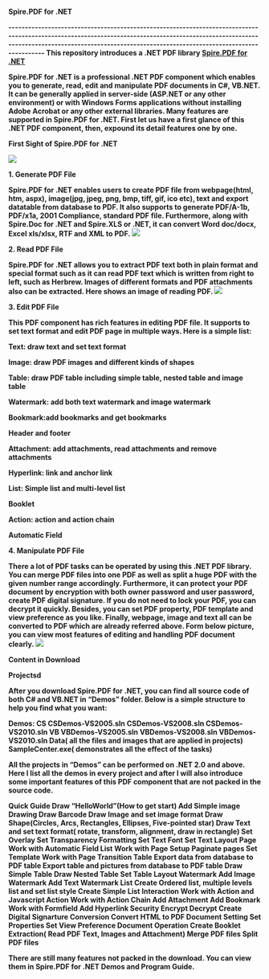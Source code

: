 <p><strong>Spire.PDF for .NET<strong></p>
-----------------------------------------------------------------------------------------------------------------------------------------------------------------------------------------------------------------------------------------------
This repository introduces a .NET PDF library <a href="http://www.domain.com">Spire.PDF for .NET</a></p>
Spire.PDF for .NET is a professional .NET PDF component which enables you to generate, read, edit and manipulate PDF documents in C#, VB.NET. It can be generally applied in server-side (ASP.NET or any other environment) or with Windows Forms applications without installing Adobe Acrobat or any other external libraries.
Many features are supported in Spire.PDF for .NET. First let us have a first glance of this .NET PDF component, then, expound its detail features one by one.

<p><strong>First Sight of Spire.PDF for .NET<strong></p>
<img src="http://25.media.tumblr.com/2523624a34ccb54aed0cd9d70a65c887/tumblr_mg16jvx2681rrbavjo1_1280.jpg">

<p><strong>1. Generate PDF File<strong></p>
Spire.PDF for .NET enables users to create PDF file from webpage(html, htm, aspx), image(jpg, jpeg, png, bmp, tiff, gif, ico etc), text and export datatable from database to PDF. It also supports to generate PDF/A-1b, PDF/x1a, 2001 Compliance, standard PDF file. Furthermore, along with Spire.Doc for .NET and Spire.XLS or .NET, it can convert Word doc/docx, Excel xls/xlsx, RTF and XML to PDF.
<img src="http://24.media.tumblr.com/0a0ebed0f6981ea893a50d819f4c8c18/tumblr_mg16mkUwvR1rrbavjo1_1280.jpg">

<p><strong>2. Read PDF File<strong></p>
Spire.PDF for .NET allows you to extract PDF text both in plain format and special format such as it can read PDF text which is written from right to left, such as Herbrew. Images of different formats and PDF attachments also can be extracted. Here shows an image of reading PDF.
<img src="http://24.media.tumblr.com/33a96f7ac391ace3e3b27bf88b1884ad/tumblr_mg16qaeqOu1rrbavjo1_1280.jpg">

<p><strong>3. Edit PDF File<strong></p>
This PDF component has rich features in editing PDF file. It supports to set text format and edit PDF page in multiple ways. Here is a simple list:
<p>Text: draw text and set text format</p>
<p>Image: draw PDF images and different kinds of shapes</p>
<p>Table: draw PDF table including simple table, nested table and image table</p>
<p>Watermark: add both text watermark and image watermark</p>
<p>Bookmark:add bookmarks and get bookmarks</p>
<p>Header and footer</p>
<p>Attachment: add attachments, read attachments and remove attachments</p>
<p>Hyperlink: link and anchor link</p>
<p>List: Simple list and multi-level list</p>
<p>Booklet</p>
<p>Action: action and action chain</p>
<p>Automatic Field</p>

<p><strong>4. Manipulate PDF File<strong></p>
There a lot of PDF tasks can be operated by using this .NET PDF library. You can merge PDF files into one PDF as well as split a huge PDF with the given number range accordingly. Furthermore, it can protect your PDF document by encryption with both owner password and user password, create PDF digital signature. If you do not need to lock your PDF, you can decrypt it quickly. Besides, you can set PDF property, PDF template and view preference as you like. Finally, webpage, image and text all can be converted to PDF which are already referred above. Form below picture, you can view most features of editing and handling PDF document clearly.
<img src="http://24.media.tumblr.com/c45b540865471e6fa0ebcc79cda3750c/tumblr_mg1fekdP621rrbavjo1_1280.jpg">

<p><strong>Content in Download<strong></p>

<p><strong>Projectsd<strong></p>

After you download Spire.PDF for .NET, you can find all source code of both C# and VB.NET in “Demos” folder. Below is a simple structure to help you find what you want:

Demos:
CS
CSDemos-VS2005.sln
CSDemos-VS2008.sln
CSDemos-VS2010.sln
VB
VBDemos-VS2005.sln
VBDemos-VS2008.sln
VBDemos-VS2010.sln
Data( all the files and images that are applied in projects)
SampleCenter.exe( demonstrates all the effect of the tasks)

All the projects in “Demos” can be performed on .NET 2.0 and above. Here I list all the demos in every project and after I will also introduce some important features of this PDF component that are not packed in the source code.

Quick Guide
Draw “HelloWorld”(How to get start)
Add Simple image
Drawing
Draw Barcode
Draw Image and set image format
Draw Shape(Circles, Arcs, Rectangles, Ellipses, Five-pointed star)
Draw Text and set text format( rotate, transform, alignment, draw in rectangle)
Set Overlay
Set Transparency
Formatting
Set Text Font
Set Text Layout
Page
Work with Automatic Field List
Work with Page Setup
Paginate pages
Set Template
Work with Page Transition
Table
Export data from database to PDF table
Export table and pictures from database to PDF table
Draw Simple Table
Draw Nested Table
Set Table Layout
Watermark
Add Image Watermark
Add Text Watermark
List
Create Ordered list, multiple levels list and set list style
Create Simple List
Interaction
Work with Action and Javascript Action
Work with Action Chain
Add Attachment
Add Bookmark
Work with Formfield
Add Hyperlink
Security
Encrypt
Decrypt
Create Digital Signarture
Conversion
Convert HTML to PDF
Document Setting
Set Properties
Set View Preference
Document Operation
Create Booklet
Extraction( Read PDF Text, Images and Attachment)
Merge PDF files
Split PDF files

There are still many features not packed in the download. You can view them in Spire.PDF for .NET Demos and Program Guide.
